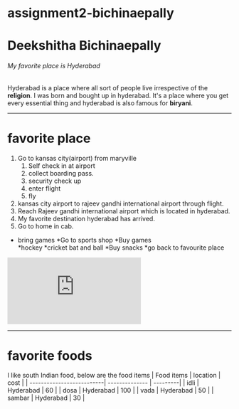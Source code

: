 # assignment2-bichinaepally
# Deekshitha Bichinaepally
###### My favorite place is Hyderabad
Hyderabad is a place where all sort of people live irrespective of the **religion**. I was born and bought up in hyderabad. It's a place where you get every essential thing and hyderabad is also famous for **biryani**. 

***

# favorite place
 
 1. Go to kansas city(airport) from maryville
    1. Self check in at airport
    2. collect boarding pass.
    3. security check up
    4. enter flight
    5. fly
 2. kansas city airport to rajeev gandhi international airport through flight.
 3.  Reach Rajeev gandhi international airport which is located in hyderabad.
 4. My favorite destination hyderabad has arrived.
 5. Go to home in cab.
 * bring games
   *Go to sports shop 
   *Buy games  
      *hockey
      *cricket bat and ball
   *Buy snacks
   *go back to favourite place


![About me](https://github.com/Deekshitha22/assignment2-bichinaepally/blob/main/AboutMe.md)

***

# favorite foods
I like south Indian food, below are the food items
|  Food items               | location       |  cost    |
| --------------------------| -------------- | ---------|
| idli                      |  Hyderabad     | 60       |
| dosa                      |  Hyderabad     | 100      |
| vada                      |  Hyderabad     | 50       |
| sambar                    |  Hyderabad     | 30       |